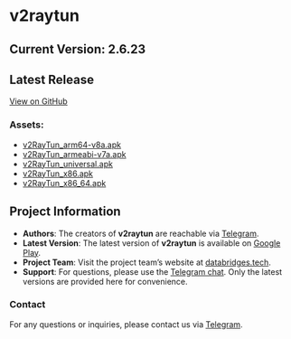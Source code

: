 # v2raytun
## Current Version: 2.6.23

## Latest Release
[View on GitHub](https://github.com/DigneZzZ/v2raytun/releases/latest)

### Assets:
- [v2RayTun_arm64-v8a.apk](https://github.com/DigneZzZ/v2raytun/releases/latest/download/v2RayTun_arm64-v8a.apk)
- [v2RayTun_armeabi-v7a.apk](https://github.com/DigneZzZ/v2raytun/releases/latest/download/v2RayTun_armeabi-v7a.apk)
- [v2RayTun_universal.apk](https://github.com/DigneZzZ/v2raytun/releases/latest/download/v2RayTun_universal.apk)
- [v2RayTun_x86.apk](https://github.com/DigneZzZ/v2raytun/releases/latest/download/v2RayTun_x86.apk)
- [v2RayTun_x86_64.apk](https://github.com/DigneZzZ/v2raytun/releases/latest/download/v2RayTun_x86_64.apk)

## Project Information
- **Authors**: The creators of **v2raytun** are reachable via [Telegram](https://t.me/v2raytun).
- **Latest Version**: The latest version of **v2raytun** is available on [Google Play](https://play.google.com/store/apps/details?id=com.v2raytun.android).
- **Project Team**: Visit the project team’s website at [databridges.tech](https://databridges.tech).
- **Support**: For questions, please use the [Telegram chat](https://t.me/v2raytun). Only the latest versions are provided here for convenience.

### Contact
For any questions or inquiries, please contact us via [Telegram](https://t.me/v2raytun).

